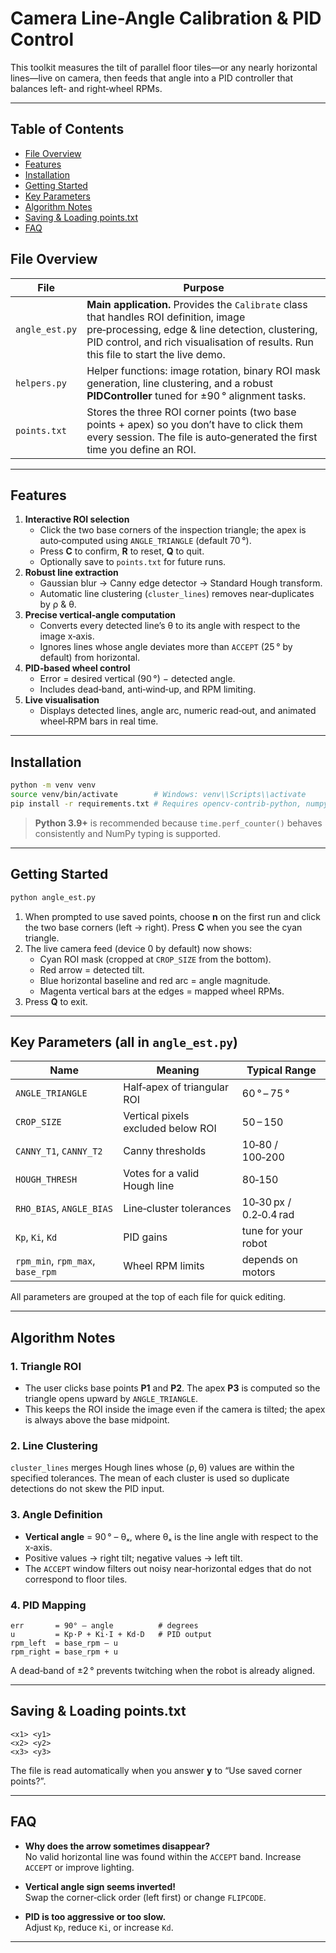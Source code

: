 # Camera Line-Angle Calibration & PID Control

This toolkit measures the tilt of parallel floor tiles—or any nearly horizontal lines—live on camera, then feeds that angle into a PID controller that balances left‑ and right‑wheel RPMs.

---

## Table of Contents

- [File Overview](#file-overview)
- [Features](#features)
- [Installation](#installation)
- [Getting Started](#getting-started)
- [Key Parameters](#key-parameters-all-in-angle_estpy)
- [Algorithm Notes](#algorithm-notes)
- [Saving & Loading points.txt](#saving--loading-pointstxt)
- [FAQ](#faq)

## File Overview

| File           | Purpose                                                                                                                                                                                                                          |
| -------------- | -------------------------------------------------------------------------------------------------------------------------------------------------------------------------------------------------------------------------------- |
| `angle_est.py` | **Main application.** Provides the `Calibrate` class that handles ROI definition, image pre‑processing, edge & line detection, clustering, PID control, and rich visualisation of results. Run this file to start the live demo. |
| `helpers.py`   | Helper functions: image rotation, binary ROI mask generation, line clustering, and a robust **PIDController** tuned for ±90 ° alignment tasks.                                                                                   |
| `points.txt`   | Stores the three ROI corner points (two base points + apex) so you don’t have to click them every session. The file is auto‑generated the first time you define an ROI.                                                          |

---

## Features

1. **Interactive ROI selection**
   - Click the two base corners of the inspection triangle; the apex is auto‑computed using `ANGLE_TRIANGLE` (default 70 °).
   - Press **C** to confirm, **R** to reset, **Q** to quit.
   - Optionally save to `points.txt` for future runs.
2. **Robust line extraction**
   - Gaussian blur → Canny edge detector → Standard Hough transform.
   - Automatic line clustering (`cluster_lines`) removes near‑duplicates by ρ & θ.
3. **Precise vertical‑angle computation**
   - Converts every detected line’s θ to its angle with respect to the image x‑axis.
   - Ignores lines whose angle deviates more than `ACCEPT` (25 ° by default) from horizontal.
4. **PID‑based wheel control**
   - Error = desired vertical (90 °) − detected angle.
   - Includes dead‑band, anti‑wind‑up, and RPM limiting.
5. **Live visualisation**
   - Displays detected lines, angle arc, numeric read‑out, and animated wheel‑RPM bars in real time.

---

## Installation

```bash
python -m venv venv
source venv/bin/activate        # Windows: venv\\Scripts\\activate
pip install -r requirements.txt # Requires opencv‑contrib‑python, numpy
```

> **Python 3.9+** is recommended because `time.perf_counter()` behaves consistently and NumPy typing is supported.

---

## Getting Started

```bash
python angle_est.py
```

1. When prompted to use saved points, choose **n** on the first run and click the two base corners (left → right). Press **C** when you see the cyan triangle.
2. The live camera feed (device 0 by default) now shows:
   - Cyan ROI mask (cropped at `CROP_SIZE` from the bottom).
   - Red arrow = detected tilt.
   - Blue horizontal baseline and red arc = angle magnitude.
   - Magenta vertical bars at the edges = mapped wheel RPMs.
3. Press **Q** to exit.

---

## Key Parameters (all in `angle_est.py`)

| Name                             | Meaning                            | Typical Range          |
| -------------------------------- | ---------------------------------- | ---------------------- |
| `ANGLE_TRIANGLE`                 | Half‑apex of triangular ROI        | 60 ° – 75 °            |
| `CROP_SIZE`                      | Vertical pixels excluded below ROI | 50 – 150               |
| `CANNY_T1`, `CANNY_T2`           | Canny thresholds                   | 10‑80 / 100‑200        |
| `HOUGH_THRESH`                   | Votes for a valid Hough line       | 80‑150                 |
| `RHO_BIAS`, `ANGLE_BIAS`         | Line‑cluster tolerances            | 10‑30 px / 0.2‑0.4 rad |
| `Kp`, `Ki`, `Kd`                 | PID gains                          | tune for your robot    |
| `rpm_min`, `rpm_max`, `base_rpm` | Wheel RPM limits                   | depends on motors      |

All parameters are grouped at the top of each file for quick editing.

---

## Algorithm Notes

### 1. Triangle ROI

- The user clicks base points **P1** and **P2**. The apex **P3** is computed so the triangle opens upward by `ANGLE_TRIANGLE`.
- This keeps the ROI inside the image even if the camera is tilted; the apex is always above the base midpoint.

### 2. Line Clustering

`cluster_lines` merges Hough lines whose (ρ, θ) values are within the specified tolerances. The mean of each cluster is used so duplicate detections do not skew the PID input.

### 3. Angle Definition

- **Vertical angle** = 90 ° – θₓ, where θₓ is the line angle with respect to the x‑axis.
- Positive values → right tilt; negative values → left tilt.
- The `ACCEPT` window filters out noisy near‑horizontal edges that do not correspond to floor tiles.

### 4. PID Mapping

```text
err       = 90° – angle          # degrees
u         = Kp·P + Ki·I + Kd·D   # PID output
rpm_left  = base_rpm – u
rpm_right = base_rpm + u
```

A dead‑band of ±2 ° prevents twitching when the robot is already aligned.

---

## Saving & Loading points.txt

```
<x1> <y1>
<x2> <y2>
<x3> <y3>
```

The file is read automatically when you answer **y** to “Use saved corner points?”.

---

## FAQ

- **Why does the arrow sometimes disappear?**\
  No valid horizontal line was found within the `ACCEPT` band. Increase `ACCEPT` or improve lighting.

- **Vertical angle sign seems inverted!**\
  Swap the corner‑click order (left first) or change `FLIPCODE`.

- **PID is too aggressive or too slow.**\
  Adjust `Kp`, reduce `Ki`, or increase `Kd`.

---

